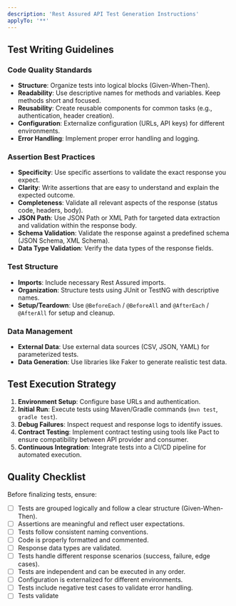 ```yaml
---
description: 'Rest Assured API Test Generation Instructions'
applyTo: '**'
---
```


## Test Writing Guidelines

### Code Quality Standards

-   **Structure**: Organize tests into logical blocks (Given-When-Then).
-   **Readability**: Use descriptive names for methods and variables.  Keep methods short and focused.
-   **Reusability**:  Create reusable components for common tasks (e.g., authentication, header creation).
-   **Configuration**: Externalize configuration (URLs, API keys) for different environments.
-   **Error Handling**: Implement proper error handling and logging.

### Assertion Best Practices

-   **Specificity**: Use specific assertions to validate the exact response you expect.
-   **Clarity**:  Write assertions that are easy to understand and explain the expected outcome.
-   **Completeness**: Validate all relevant aspects of the response (status code, headers, body).
-   **JSON Path**: Use JSON Path or XML Path for targeted data extraction and validation within the response body.
-   **Schema Validation**: Validate the response against a predefined schema (JSON Schema, XML Schema).
-   **Data Type Validation**: Verify the data types of the response fields.

### Test Structure

-   **Imports**: Include necessary Rest Assured imports.
-   **Organization**: Structure tests using JUnit or TestNG with descriptive names.
-   **Setup/Teardown**: Use `@BeforeEach` / `@BeforeAll` and `@AfterEach` / `@AfterAll` for setup and cleanup.

### Data Management
-   **External Data**: Use external data sources (CSV, JSON, YAML) for parameterized tests.
-   **Data Generation**: Use libraries like Faker to generate realistic test data.

## Test Execution Strategy

1.  **Environment Setup**: Configure base URLs and authentication.
2.  **Initial Run**: Execute tests using Maven/Gradle commands (`mvn test`, `gradle test`).
3.  **Debug Failures**: Inspect request and response logs to identify issues.
4.  **Contract Testing**: Implement contract testing using tools like Pact to ensure compatibility between API provider and consumer.
5.  **Continuous Integration**: Integrate tests into a CI/CD pipeline for automated execution.

## Quality Checklist

Before finalizing tests, ensure:

-   [ ] Tests are grouped logically and follow a clear structure (Given-When-Then).
-   [ ] Assertions are meaningful and reflect user expectations.
-   [ ] Tests follow consistent naming conventions.
-   [ ] Code is properly formatted and commented.
-   [ ] Response data types are validated.
-   [ ] Tests handle different response scenarios (success, failure, edge cases).
-   [ ] Tests are independent and can be executed in any order.
-   [ ] Configuration is externalized for different environments.
-   [ ] Tests include negative test cases to validate error handling.
-   [ ] Tests validate